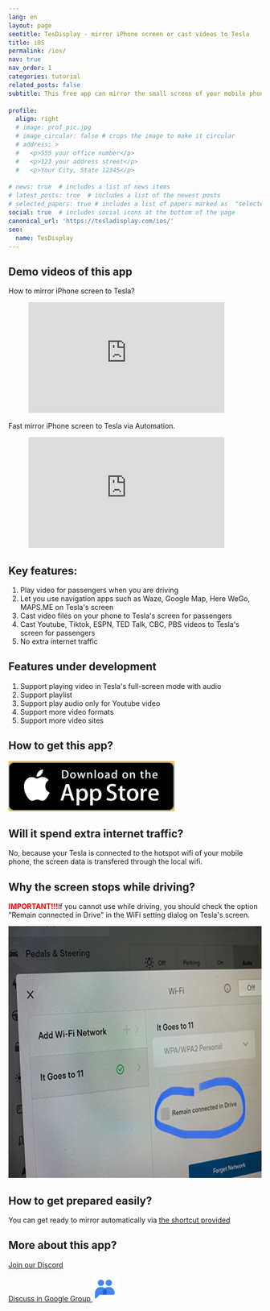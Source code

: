 ```yaml
---
lang: en
layout: page
seotitle: TesDisplay - mirror iPhone screen or cast videos to Tesla
title: iOS
permalink: /ios/
nav: true
nav_order: 1
categories: tutorial
related_posts: false
subtitle: This free app can mirror the small screen of your mobile phone to the big screen of your Tesla while driving.

profile:
  align: right
  # image: prof_pic.jpg
  # image_circular: false # crops the image to make it circular
  # address: >
  #   <p>555 your office number</p>
  #   <p>123 your address street</p>
  #   <p>Your City, State 12345</p>

# news: true  # includes a list of news items
# latest_posts: true  # includes a list of the newest posts
# selected_papers: true # includes a list of papers marked as  "selected={true}" 
social: true  # includes social icons at the bottom of the page
canonical_url: 'https://tesladisplay.com/ios/'
seo:
  name: TesDisplay
---
```

## Demo videos of this app
How to mirror iPhone screen to Tesla?
<!-- blank line -->
<figure class= "video-container" >
  <iframe width= "390"  height= "220"  src= "https://www.youtube.com/embed/7gpRzQRM3uk"  frameborder= "0"  allowfullscreen= "true" > </iframe>
</figure>
<!-- blank line -->

Fast mirror iPhone screen to Tesla via Automation.
<!-- blank line -->
<figure class= "video-container" >
  <iframe width= "390"  height= "220"  src= "https://www.youtube.com/embed/RuW6pdcY930"  frameborder= "0"  allowfullscreen= "true" > </iframe>
</figure>
<!-- blank line -->

## Key features:
1. Play video for passengers when you are driving
2. Let you use navigation apps such as Waze, Google Map, Here WeGo, MAPS.ME on Tesla's screen
3. Cast video files on your phone to Tesla's screen for passengers
4. Cast Youtube, Tiktok, ESPN, TED Talk, CBC, PBS videos to Tesla's screen for passengers
5. No extra internet traffic

## Features under development
1. Support playing video in Tesla's full-screen mode with audio
2. Support playlist
3. Support play audio only for Youtube video
4. Support more video formats
5. Support more video sites

## How to get this app?
<a id= "appstore"  href = "https://apps.apple.com/app/TesDisplay/id6469987744" >
<img src= "/assets/img/app-store-badge.png"  height= "100px" >
</a>

## Will it spend extra internet traffic?
No, because your Tesla is connected to the hotspot wifi of your mobile phone, the screen data is transfered through the local wifi. 

## Why the screen stops while driving?
<p><span style= "color: red" ><b>IMPORTANT!!!</b></span>If you cannot use while driving, you should check the option  "Remain connected in Drive"  in the WiFi setting dialog on Tesla's screen.</p>
<img src= "/assets/img/wifi-connected.jpg"  height= "500px" ></a>

## How to get prepared easily?
<p>You can get ready to mirror automatically via <a href= "/tesconnect_shortcut" >the shortcut provided</a></p>

## More about this app?
<p><a href = "https://discord.gg/Tvbs9uWcN9"  target= "_blank" >Join our Discord</a></p>
<p><a href = "https://groups.google.com/g/tesla-display"  target= "_blank" >Discuss in Google Group 
<img src= "/group.png"  height=50px></a></p>

